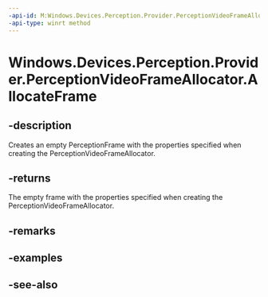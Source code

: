 ```yaml
---
-api-id: M:Windows.Devices.Perception.Provider.PerceptionVideoFrameAllocator.AllocateFrame
-api-type: winrt method
---
```


<!-- Method syntax
public Windows.Devices.Perception.Provider.PerceptionFrame AllocateFrame()
-->

# Windows.Devices.Perception.Provider.PerceptionVideoFrameAllocator.AllocateFrame

## -description
Creates an empty PerceptionFrame with the properties specified when creating the PerceptionVideoFrameAllocator.

## -returns
The empty frame with the properties specified when creating the PerceptionVideoFrameAllocator.

## -remarks

## -examples

## -see-also
